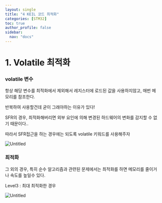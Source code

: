 ```yaml
---
layout: single
title: "4 KEIL 코드 최적화"
categories: [STM32]
toc: true
author_profile: false
sidebar:
  nav: "docs"
---
```


# 1. Volatile 최적화

### volatile 변수

항상 해당 변수를 최적화에서 제외해서 레지스터에 로드된 값을 사용하지않고, 매번 메모리를 참조한다.

반복하여 사용할건데 굳이 그래야하는 이유가 있다!

SFR의 경우, 최적화해버리면 외부 요인에 의해 변경된 하드웨어의 변화를 감지할 수 없기 때문이다..

따라서 SFR접근을 하는 경우에는 되도록 volatile 키워드를 사용해주자

![Untitled](https://www.notion.so/image/https%3A%2F%2Fs3-us-west-2.amazonaws.com%2Fsecure.notion-static.com%2F89f8e340-bbe2-4f32-a406-0e8912134b4f%2FUntitled.png?table=block&id=59c0cebe-6224-43bc-80be-cc46a37217de&spaceId=7a6b4b37-d969-4d36-a069-a8add2591900&width=2000&userId=ff8f58fa-3d3e-43a0-99fa-e0ff405dfa57&cache=v2)

### 최적화

그 외의 경우, 특히 순수 알고리즘과 관련된 문제에서는 최적화를 하면 메모리를 줄이거나 속도를 높일수 있다.

Level3 : 최대 최적화한 경우

![Untitled](https://www.notion.so/image/https%3A%2F%2Fs3-us-west-2.amazonaws.com%2Fsecure.notion-static.com%2F2a3765e7-5295-4e7a-9cfb-f03073fd30c2%2FUntitled.png?table=block&id=82234847-8ca6-4e74-9335-83b28b7148c2&spaceId=7a6b4b37-d969-4d36-a069-a8add2591900&width=2000&userId=ff8f58fa-3d3e-43a0-99fa-e0ff405dfa57&cache=v2)